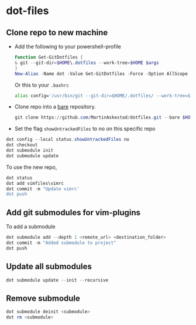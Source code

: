# dot-files

## Clone repo to new machine

- Add the following to your powershell-profile
  ```powershell
  Function Get-GitDotfiles {
  & git --git-dir=$HOME\.dotfiles --work-tree=$HOME $args
  }
  New-Alias -Name dot -Value Get-GitDotfiles -Force -Option AllScope
  ```
  Or this to your `.bashrc`
  ```bash
  alias config='/usr/bin/git --git-dir=$HOME/.dotfiles/ --work-tree=$HOME'
  ```
- Clone repo into a [bare](http://www.saintsjd.com/2011/01/what-is-a-bare-git-repository/) repository.
  ```powershell
  git clone https://github.com/MartinAskestad/dotfiles.git --bare $HOME\.dotfiles --recurse-submodules
  ```
- Set the flag `showUntrackedFiles` to no on this specific repo

```powershell
dot config --local status.showUntrackedFiles no
dot checkout
dot submodule init
dot submodule update
```

To use the new repo,

```powershell
dot status
dot add vimfiles\vimrc
dot commit -m "Update vimrc'
dot push
```

## Add git submodules for vim-plugins

To add a submodule

```powershell
dot submodule add --depth 1 <remote_url> <destination_folder>
dot commit -m "Added submodule to project"
dot push
```

## Update all submodules

```powershell
dot submodule update --init --recursive
```

## Remove submodule

```powershell
dot submodule deinit <submodule>
dot rm <submodule>
```
